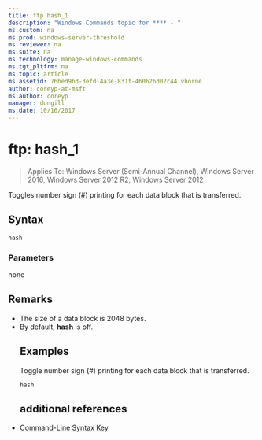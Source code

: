 ```yaml
---
title: ftp hash_1
description: "Windows Commands topic for **** - "
ms.custom: na
ms.prod: windows-server-threshold
ms.reviewer: na
ms.suite: na
ms.technology: manage-windows-commands
ms.tgt_pltfrm: na
ms.topic: article
ms.assetid: 76bed9b3-3efd-4a3e-831f-460626d02c44 vhorne
author: coreyp-at-msft
ms.author: coreyp
manager: dongill
ms.date: 10/16/2017
---
```

# ftp: hash_1

>Applies To: Windows Server (Semi-Annual Channel), Windows Server 2016, Windows Server 2012 R2, Windows Server 2012

Toggles number sign (#) printing for each data block that is transferred.   
## Syntax  
```  
hash  
```  
### Parameters  
none  
## Remarks  
- The size of a data block is 2048 bytes.  
- By default, **hash** is off.  
  ## <a name="BKMK_Examples"></a>Examples  
  Toggle number sign (#) printing for each data block that is transferred.  
  ```  
  hash  
  ```  
  ## additional references  
- [Command-Line Syntax Key](command-line-syntax-key.md)  
